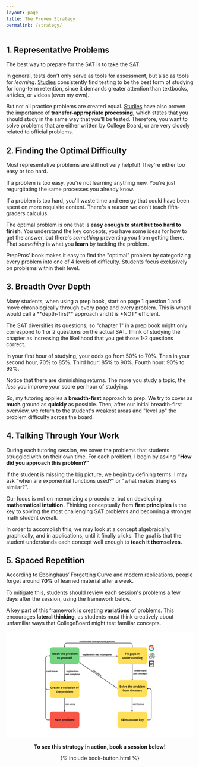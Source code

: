 ```yaml
---
layout: page
title: The Proven Strategy
permalink: /strategy/
---
```


<h2>1. Representative Problems</h2>
The best way to prepare for the SAT is to take the SAT.

In general, tests don't only serve as tools for assessment, but also as tools for *learning*. <a href="https://www.ncbi.nlm.nih.gov/pmc/articles/PMC6920642/#:~:text=Testing%20or%20retrieval,eg%2C%20marginal%20knowledge)." target="_blank">Studies</a> consistently find testing to be the best form of studying for long-term retention, since it demands greater attention than textbooks, articles, or videos (even my own).

But not all practice problems are created equal. <a href="https://www.tandfonline.com/doi/abs/10.1080/09658211.2014.970196#:~:text=When%20the%20review,performed%20during%20restudy." target="_blank">Studies</a> have also proven the importance of **transfer-appropriate processing**, which states that you should study in the same way that you'll be tested. Therefore, you want to solve problems that are either written by College Board, or are very closely related to official problems.

<h2>2. Finding the Optimal Difficulty</h2>
Most representative problems are still not very helpful! They're either too easy or too hard. 

If a problem is too easy, you're not learning anything new. You're just regurgitating the same processes you already know. 

If a problem is too hard, you'll waste time and energy that could have been spent on more requisite content. There's a reason we don't teach fifth-graders calculus.

The optimal problem is one that is **easy enough to start but too hard to finish**. You understand the key concepts, you have some ideas for how to get the answer, but there's *something* preventing you from getting there. That *something* is what you **learn** by tackling the problem.

PrepPros' book makes it easy to find the "optimal" problem by categorizing every problem into one of 4 levels of difficulty. Students focus exclusively on problems within their level.

<h2>3. Breadth Over Depth</h2>
Many students, when using a prep book, start on page 1 question 1 and move chronologically through every page and every problem. This is what I would call a **depth-first** approach and it is *NOT* efficient.

The SAT diversifies its questions, so "chapter 1" in a prep book might only correspond to 1 or 2 questions on the actual SAT. Think of studying the chapter as increasing the likelihood that you get those 1-2 questions correct.

In your first hour of studying, your odds go from 50% to 70%. Then in your second hour, 70% to 85%. Third hour: 85% to 90%. Fourth hour: 90% to 93%. 

Notice that there are diminishing returns. The more you study a topic, the *less* you improve your score per hour of studying.

So, my tutoring applies a **breadth-first** approach to prep. We try to cover as **much** ground as **quickly** as possible. Then, after our initial breadth-first overview, we return to the student's weakest areas and "level up" the problem difficulty across the board. 

[//]: # (<img src="../images/tutor-flowchart.png" alt="tutoring-flowchart">)

<h2>4. Talking Through Your Work</h2>

During each tutoring session, we cover the problems that students struggled with on their own time. For each problem, I begin by asking **"How did you approach this problem?"**

If the student is missing the big picture, we begin by defining terms. I may ask "when are exponential functions used?" or "what makes triangles similar?".

Our focus is not on memorizing a procedure, but on developing **mathematical intuition.** Thinking conceptually from **first principles** is the key to solving the most challenging SAT problems and becoming a stronger math student overall.

In order to accomplish this, we may look at a concept algebraically, graphically, and in applications, until it finally clicks. The goal is that the student understands each concept well enough to **teach it themselves.**

<h2 id="repetition">5. Spaced Repetition</h2>

According to Ebbinghaus’ Forgetting Curve and <a href="https://www.ncbi.nlm.nih.gov/pmc/articles/PMC4492928/" target="_blank">modern replications</a>, people forget around **70%** of learned material after a week.

To mitigate this, students should review each session's problems a few days after the session, using the framework below.

A key part of this framework is creating **variations** of problems. This encourages **lateral thinking**, as students must think creatively about unfamiliar ways that CollegeBoard might test familiar concepts.

<img src="../images/review.png" alt="reviewing-problems-flowchart">

<div style="text-align: center;">
<p><b>To see this strategy in action, book a session below!</b></p>
{% include book-button.html %}
</div>